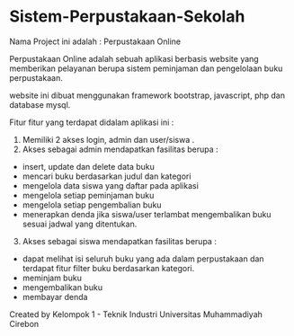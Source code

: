 # Sistem-Perpustakaan-Sekolah

Nama Project ini adalah : Perpustakaan Online

Perpustakaan Online adalah sebuah aplikasi berbasis website yang memberikan pelayanan berupa sistem peminjaman dan pengelolaan buku perpustakaan.

website ini dibuat menggunakan framework bootstrap, javascript, php dan database mysql.

Fitur fitur yang terdapat didalam aplikasi ini :

1. Memiliki 2 akses login, admin dan user/siswa .
2. Akses sebagai admin mendapatkan fasilitas berupa :

- insert, update dan delete data buku
- mencari buku berdasarkan judul dan kategori
- mengelola data siswa yang daftar pada aplikasi
- mengelola setiap peminjaman buku
- mengelola setiap pengembalian buku
- menerapkan denda jika siswa/user terlambat mengembalikan buku sesuai jadwal yang ditentukan.

3. Akses sebagai siswa mendapatkan fasilitas berupa :

- dapat melihat isi seluruh buku yang ada dalam perpustakaan dan terdapat fitur filter buku berdasarkan kategori.
- meminjam buku
- mengembalikan buku
- membayar denda

Created by Kelompok 1 - Teknik Industri Universitas Muhammadiyah Cirebon

